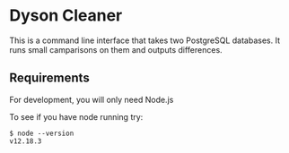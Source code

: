 # Dyson Cleaner
This is a command line interface that takes two PostgreSQL databases. It runs small camparisons on them and outputs differences. 

## Requirements
For development, you will only need Node.js

To see if you have node running try:
```
$ node --version
v12.18.3
```

